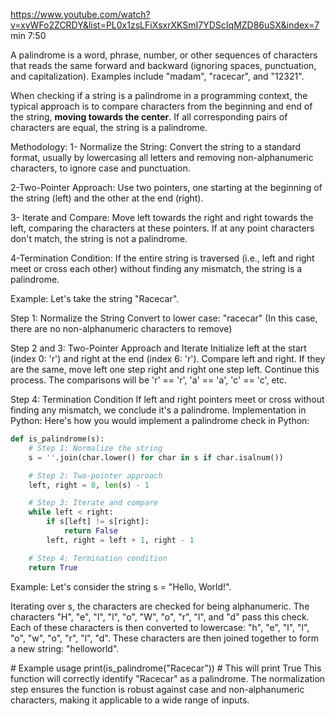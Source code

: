 <a>https://www.youtube.com/watch?v=xvWFo2ZCRDY&list=PL0x1zsLFiXsxrXKSmI7YDScIqMZD86uSX&index=7</a> <span>min 7:50</span>

<p>A palindrome is a word, phrase, number, or other sequences of characters that reads the same forward and backward (ignoring spaces, punctuation, and capitalization). Examples include "madam", "racecar", and "12321".

When checking if a string is a palindrome in a programming context, the typical approach is to compare characters from the beginning and end of the string, <strong>moving towards the center</strong>. If all corresponding pairs of characters are equal, the string is a palindrome.</p>

<p>Methodology:
1- Normalize the String: Convert the string to a standard format, usually by lowercasing all letters and removing non-alphanumeric characters, to ignore case and punctuation.

2-Two-Pointer Approach: Use two pointers, one starting at the beginning of the string (left) and the other at the end (right).

3- Iterate and Compare: Move left towards the right and right towards the left, comparing the characters at these pointers. If at any point characters don't match, the string is not a palindrome.

4-Termination Condition: If the entire string is traversed (i.e., left and right meet or cross each other) without finding any mismatch, the string is a palindrome.

Example:
Let's take the string "Racecar".

Step 1: Normalize the String
Convert to lower case: "racecar"
(In this case, there are no non-alphanumeric characters to remove)

Step 2 and 3: Two-Pointer Approach and Iterate
Initialize left at the start (index 0: 'r') and right at the end (index 6: 'r').
Compare left and right. If they are the same, move left one step right and right one step left.
Continue this process. The comparisons will be 'r' == 'r', 'a' == 'a', 'c' == 'c', etc.

Step 4: Termination Condition
If left and right pointers meet or cross without finding any mismatch, we conclude it's a palindrome.
Implementation in Python:
Here's how you would implement a palindrome check in Python:

```python
def is_palindrome(s):
    # Step 1: Normalize the string
    s = ''.join(char.lower() for char in s if char.isalnum())

    # Step 2: Two-pointer approach
    left, right = 0, len(s) - 1

    # Step 3: Iterate and compare
    while left < right:
        if s[left] != s[right]:
            return False
        left, right = left + 1, right - 1

    # Step 4: Termination condition
    return True

```
<p>
Example:
Let's consider the string s = "Hello, World!".

Iterating over s, the characters are checked for being alphanumeric. The characters "H", "e", "l", "l", "o", "W", "o", "r", "l", and "d" pass this check.
Each of these characters is then converted to lowercase: "h", "e", "l", "l", "o", "w", "o", "r", "l", "d".
These characters are then joined together to form a new string: "helloworld".
</p>
# Example usage
print(is_palindrome("Racecar"))  # This will print True
This function will correctly identify "Racecar" as a palindrome. The normalization step ensures the function is robust against case and non-alphanumeric characters, making it applicable to a wide range of inputs.
</p>